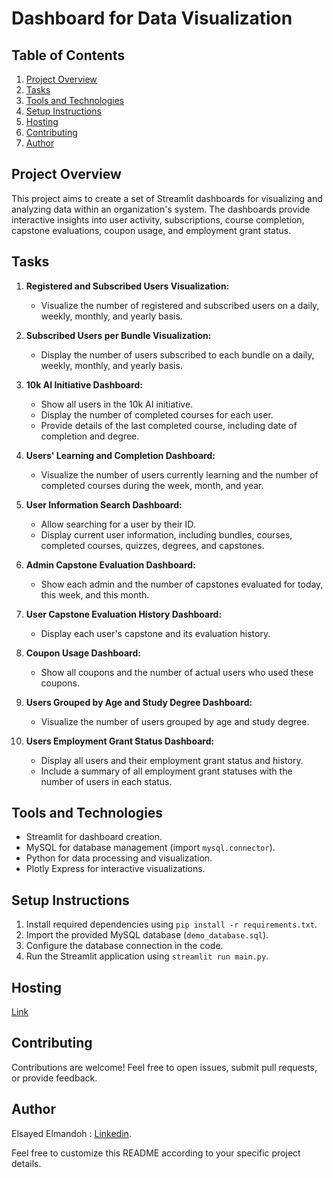 # Dashboard for Data Visualization

## Table of Contents
1. [Project Overview](#project-overview)
2. [Tasks](#tasks)
3. [Tools and Technologies](#tools-and-technologies)
4. [Setup Instructions](#setup-instructions)
5. [Hosting](#hosting)
6. [Contributing](#contributing)
7. [Author](#author)


## Project Overview

This project aims to create a set of Streamlit dashboards for visualizing and analyzing data within an organization's system. The dashboards provide interactive insights into user activity, subscriptions, course completion, capstone evaluations, coupon usage, and employment grant status.

## Tasks

1. **Registered and Subscribed Users Visualization:**
   - Visualize the number of registered and subscribed users on a daily, weekly, monthly, and yearly basis.

2. **Subscribed Users per Bundle Visualization:**
   - Display the number of users subscribed to each bundle on a daily, weekly, monthly, and yearly basis.

3. **10k AI Initiative Dashboard:**
   - Show all users in the 10k AI initiative.
   - Display the number of completed courses for each user.
   - Provide details of the last completed course, including date of completion and degree.

4. **Users' Learning and Completion Dashboard:**
   - Visualize the number of users currently learning and the number of completed courses during the week, month, and year.

5. **User Information Search Dashboard:**
   - Allow searching for a user by their ID.
   - Display current user information, including bundles, courses, completed courses, quizzes, degrees, and capstones.

6. **Admin Capstone Evaluation Dashboard:**
   - Show each admin and the number of capstones evaluated for today, this week, and this month.

7. **User Capstone Evaluation History Dashboard:**
   - Display each user's capstone and its evaluation history.

8. **Coupon Usage Dashboard:**
   - Show all coupons and the number of actual users who used these coupons.

9. **Users Grouped by Age and Study Degree Dashboard:**
   - Visualize the number of users grouped by age and study degree.

10. **Users Employment Grant Status Dashboard:**
    - Display all users and their employment grant status and history.
    - Include a summary of all employment grant statuses with the number of users in each status.

## Tools and Technologies

- Streamlit for dashboard creation.
- MySQL for database management (import `mysql.connector`).
- Python for data processing and visualization.
- Plotly Express for interactive visualizations.

## Setup Instructions

1. Install required dependencies using `pip install -r requirements.txt`.
2. Import the provided MySQL database (`demo_database.sql`).
3. Configure the database connection in the code.
4. Run the Streamlit application using `streamlit run main.py`.

## Hosting
  [Link]()
  
## Contributing

Contributions are welcome! Feel free to open issues, submit pull requests, or provide feedback.

## Author

  Elsayed Elmandoh : [Linkedin](https://www.linkedin.com/in/elsayed-elmandoh-77544428a/).

Feel free to customize this README according to your specific project details.
